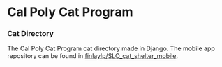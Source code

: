 # Cal Poly Cat Program
### Cat Directory

The Cal Poly Cat Program cat directory made in Django. The mobile app repository can be found in [finlaylp/SLO_cat_shelter_mobile](https://github.com/finlaylp/SLO_cat_shelter_mobile).
